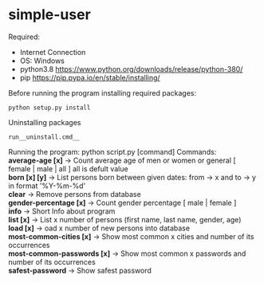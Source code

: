﻿# simple-user
Required: 
- Internet Connection 
- OS: Windows 
- python3.8 https://www.python.org/downloads/release/python-380/ 
- pip https://pip.pypa.io/en/stable/installing/

Before running the program installing required packages:
```
python setup.py install
```
Uninstalling packages
```
run__uninstall.cmd__
```
Running the program:
python script.py [command]
Commands: \
__average-age [x]__ -> Count average age of men or women or general [ female | male | all ] all is defult value \
__born [x] [y]__ -> List persons born between given dates: from -> x and to -> y in format '%Y-%m-%d' \
__clear__ -> Remove persons from database \
__gender-percentage [x]__ -> Count gender percentage [ male | female ] \
__info__ -> Short Info about program \
__list [x]__ -> List x number of persons (first name, last name, gender, age) \
__load [x]__ -> oad x number of new persons into database \
__most-common-cities [x]__ -> Show most common x cities and number of its occurrences \
__most-common-passwords [x]__ -> Show most common x passwords and number of its occurrences \
__safest-password__ -> Show safest password 
